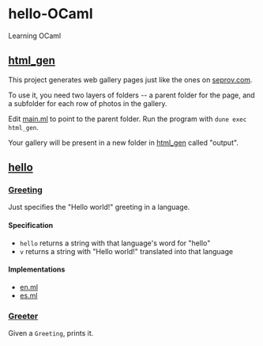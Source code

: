 # hello-OCaml

Learning OCaml

## [html_gen](/html_gen/)

This project generates web gallery pages just like the ones on [seprov.com](seprov.com).

To use it, you need two layers of folders -- a parent folder for the page, and a subfolder for each row of photos in the gallery.

Edit [main.ml](/html_gen/bin/main.ml#L4) to point to the parent folder. Run the program with `dune exec html_gen`.

Your gallery will be present in a new folder in [html_gen](/html_gen/) called "output".

## [hello](/hello/)

### [Greeting](hello/lib/greeting_sig.ml)

Just specifies the "Hello world!" greeting in a language.

#### Specification

* `hello` returns a string with that language's word for "hello" 
* `v` returns a string with "Hello world!" translated into that language

#### Implementations

* [en.ml](hello/lib/en.ml)
* [es.ml](hello/lib/es.ml)

### [Greeter](hello/lib/greeter.ml)

Given a `Greeting`, prints it.

